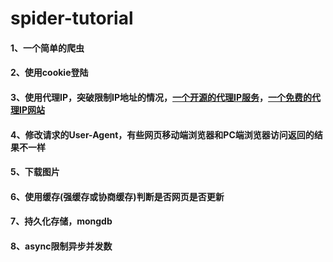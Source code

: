 # spider-tutorial

#### 1、一个简单的爬虫

#### 2、使用cookie登陆

#### 3、使用代理IP，突破限制IP地址的情况，[一个开源的代理IP服务](http://git.oschina.net/virjar/proxyipcenter)，[一个免费的代理IP网站](http://www.goubanjia.com/free/index.shtml)

#### 4、修改请求的User-Agent，有些网页移动端浏览器和PC端浏览器访问返回的结果不一样

#### 5、下载图片

#### 6、使用缓存(强缓存或协商缓存)判断是否网页是否更新

#### 7、持久化存储，mongdb

#### 8、async限制异步并发数
